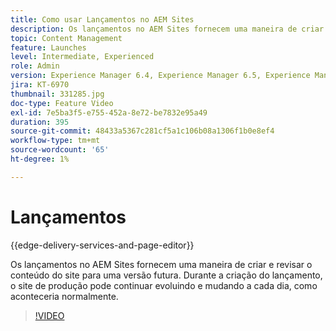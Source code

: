 ```yaml
---
title: Como usar Lançamentos no AEM Sites
description: Os lançamentos no AEM Sites fornecem uma maneira de criar e revisar conteúdo para uma versão futura.
topic: Content Management
feature: Launches
level: Intermediate, Experienced
role: Admin
version: Experience Manager 6.4, Experience Manager 6.5, Experience Manager as a Cloud Service
jira: KT-6970
thumbnail: 331285.jpg
doc-type: Feature Video
exl-id: 7e5ba3f5-e755-452a-8e72-be7832e95a49
duration: 395
source-git-commit: 48433a5367c281cf5a1c106b08a1306f1b0e8ef4
workflow-type: tm+mt
source-wordcount: '65'
ht-degree: 1%

---
```


# Lançamentos

{{edge-delivery-services-and-page-editor}}

Os lançamentos no AEM Sites fornecem uma maneira de criar e revisar o conteúdo do site para uma versão futura. Durante a criação do lançamento, o site de produção pode continuar evoluindo e mudando a cada dia, como aconteceria normalmente.

>[!VIDEO](https://video.tv.adobe.com/v/331285?quality=12&learn=on)

